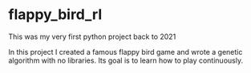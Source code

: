 # flappy_bird_rl
This was my very first python project back to 2021

In this project I created a famous flappy bird game and wrote a genetic algorithm with no libraries. Its goal is to learn how to play continuously.
